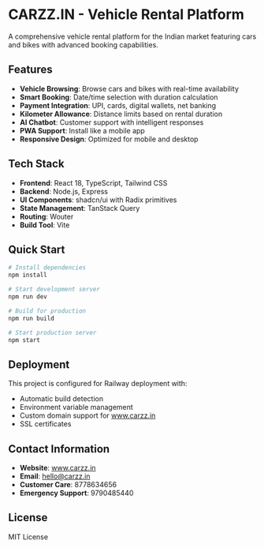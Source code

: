# CARZZ.IN - Vehicle Rental Platform

A comprehensive vehicle rental platform for the Indian market featuring cars and bikes with advanced booking capabilities.

## Features

- **Vehicle Browsing**: Browse cars and bikes with real-time availability
- **Smart Booking**: Date/time selection with duration calculation
- **Payment Integration**: UPI, cards, digital wallets, net banking
- **Kilometer Allowance**: Distance limits based on rental duration
- **AI Chatbot**: Customer support with intelligent responses
- **PWA Support**: Install like a mobile app
- **Responsive Design**: Optimized for mobile and desktop

## Tech Stack

- **Frontend**: React 18, TypeScript, Tailwind CSS
- **Backend**: Node.js, Express
- **UI Components**: shadcn/ui with Radix primitives
- **State Management**: TanStack Query
- **Routing**: Wouter
- **Build Tool**: Vite

## Quick Start

```bash
# Install dependencies
npm install

# Start development server
npm run dev

# Build for production
npm run build

# Start production server
npm start
```

## Deployment

This project is configured for Railway deployment with:
- Automatic build detection
- Environment variable management
- Custom domain support for www.carzz.in
- SSL certificates

## Contact Information

- **Website**: www.carzz.in
- **Email**: hello@carzz.in
- **Customer Care**: 8778634656
- **Emergency Support**: 9790485440

## License

MIT License